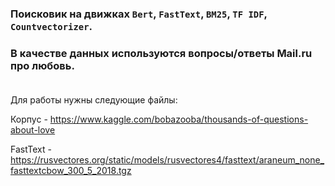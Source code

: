 ### Поисковик на движках `Bert`, `FastText`, `BM25`, `TF IDF`, `Countvectorizer`. 
### В качестве данных используются вопросы/ответы Mail.ru про любовь.<br><br>

Для работы нужны следующие файлы:<p>
Корпус - https://www.kaggle.com/bobazooba/thousands-of-questions-about-love<p>
FastText - https://rusvectores.org/static/models/rusvectores4/fasttext/araneum_none_fasttextcbow_300_5_2018.tgz<p>

